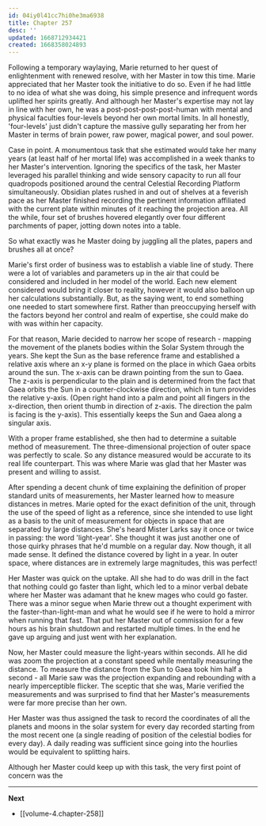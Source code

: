 ```yaml
---
id: 04iy0l41cc7hi0he3ma6938
title: Chapter 257
desc: ''
updated: 1668712934421
created: 1668358024893
---
```


Following a temporary waylaying, Marie returned to her quest of enlightenment with renewed resolve, with her Master in tow this time. Marie appreciated that her Master took the initiative to do so. Even if he had little to no idea of what she was doing, his simple presence and infrequent words uplifted her spirits greatly. And although her Master's expertise may not lay in line with her own, he was a post-post-post-post-human with mental and physical faculties four-levels beyond her own mortal limits. In all honestly, 'four-levels' just didn't capture the massive gully separating her from her Master in terms of brain power, raw power, magical power, and soul power.

Case in point. A monumentous task that she estimated would take her many years (at least half of her mortal life) was accomplished in a week thanks to her Master's intervention. Ignoring the specifics of the task, her Master leveraged his parallel thinking and wide sensory capacity to run all four quadropods positioned around the central Celestial Recording Platform simultaneously. Obsidian plates rushed in and out of shelves at a feverish pace as her Master finished recording the pertinent information affiliated with the current plate within minutes of it reaching the projection area. All the while, four set of brushes hovered elegantly over four different parchments of paper, jotting down notes into a table.

So what exactly was he Master doing by juggling all the plates, papers and brushes all at once?

Marie's first order of business was to establish a viable line of study. There were a lot of variables and parameters up in the air that could be considered and included in her model of the world. Each new element considered would bring it closer to reality, however it would also balloon up her calculations substantially. But, as the saying went, to end something one needed to start somewhere first. Rather than preoccupying herself with the factors beyond her control and realm of expertise, she could make do with was within her capacity.

For that reason, Marie decided to narrow her scope of research - mapping the movement of the planets bodies within the Solar System through the years. She kept the Sun as the base reference frame and established a relative axis where an x-y plane is formed on the place in which Gaea orbits around the sun. The x-axis can be drawn pointing from the sun to Gaea. The z-axis is perpendicular to the plain and is determined from the fact that Gaea orbits the Sun in a counter-clockwise direction, which in turn provides the relative y-axis. (Open right hand into a palm and point all fingers in the x-direction, then orient thumb in direction of z-axis. The direction the palm is facing is the y-axis). This essentially keeps the Sun and Gaea along a singular axis.

With a proper frame established, she then had to determine a suitable method of measurement. The three-dimensional projection of outer space was perfectly to scale. So any distance measured would be accurate to its real life counterpart. This was where Marie was glad that her Master was present and willing to assist.

After spending a decent chunk of time explaining the definition of proper standard units of measurements, her Master learned how to measure distances in metres. Marie opted for the exact definition of the unit, through the use of the speed of light as a reference, since she intended to use light as a basis to the unit of measurement for objects in space that are separated by large distances. She's heard Mister Larks say it once or twice in passing: the word 'light-year'. She thought it was just another one of those quirky phrases that he'd mumble on a regular day. Now though, it all made sense. It defined the distance covered by light in a year. In outer space, where distances are in extremely large magnitudes, this was perfect!

Her Master was quick on the uptake. All she had to do was drill in the fact that nothing could go faster than light, which led to a minor verbal debate where her Master was adamant that he knew mages who could go faster. There was a minor segue when Marie threw out a thought experiment with the faster-than-light-man and what he would see if he were to hold a mirror when running that fast. That put her Master out of commission for a few hours as his brain shutdown and restarted multiple times. In the end he gave up arguing and just went with her explanation.

Now, her Master could measure the light-years within seconds. All he did was zoom the projection at a constant speed while mentally measuring the distance. To measure the distance from the Sun to Gaea took him half a second - all Marie saw was the projection expanding and rebounding with a nearly imperceptible flicker. The sceptic that she was, Marie verified the measurements and was surprised to find that her Master's measurements were far more precise than her own.

Her Master was thus assigned the task to record the coordinates of all the planets and moons in the solar system for every day recorded starting from the most recent one (a single reading of position of the celestial bodies for every day). A daily reading was sufficient since going into the hourlies would be equivalent to splitting hairs.

Although her Master could keep up with this task, the very first point of concern was the 

____

**Next**
* [[volume-4.chapter-258]]